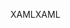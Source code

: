 <span data-ttu-id="e0120-101">XAML</span><span class="sxs-lookup"><span data-stu-id="e0120-101">XAML</span></span>
